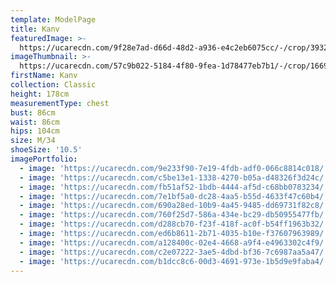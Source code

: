 ```yaml
---
template: ModelPage
title: Kanv
featuredImage: >-
  https://ucarecdn.com/9f28e7ad-d66d-48d2-a936-e4c2eb6075cc/-/crop/3932x2807/0,425/-/preview/
imageThumbnail: >-
  https://ucarecdn.com/57c9b022-5184-4f80-9fea-1d78477eb7b1/-/crop/1669x2494/1108,624/-/preview/
firstName: Kanv
collection: Classic
height: 178cm
measurementType: chest
bust: 86cm
waist: 86cm
hips: 104cm
size: M/34
shoeSize: '10.5'
imagePortfolio:
  - image: 'https://ucarecdn.com/9e233f90-7e19-4fdb-adf0-066c8814c018/'
  - image: 'https://ucarecdn.com/c5be13e1-1338-4270-b05a-d48326f3d24c/'
  - image: 'https://ucarecdn.com/fb51af52-1bdb-4444-af5d-c68bb0783234/'
  - image: 'https://ucarecdn.com/7e1bf5a0-dc28-4aa5-b55d-4633f47c60b4/'
  - image: 'https://ucarecdn.com/690a28ed-10b9-4a45-9485-dd69731f82c8/'
  - image: 'https://ucarecdn.com/760f25d7-586a-434e-bc29-db50955477fb/'
  - image: 'https://ucarecdn.com/d288cb70-f23f-418f-ac0f-b54ff1963b32/'
  - image: 'https://ucarecdn.com/ed6b8611-2b71-4035-b10e-f37607963989/'
  - image: 'https://ucarecdn.com/a128400c-02e4-4668-a9f4-e4963302c4f9/'
  - image: 'https://ucarecdn.com/c2e07222-3ae5-4dbd-bf36-7c6987aa5a47/'
  - image: 'https://ucarecdn.com/b1dcc8c6-00d3-4691-973e-1b5d9e9faba4/'
---
```



